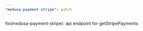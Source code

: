 ```yaml
---
"medusa-payment-stripe": patch
---
```


fix(medusa-payment-stripe): api endpoint for getStripePayments
